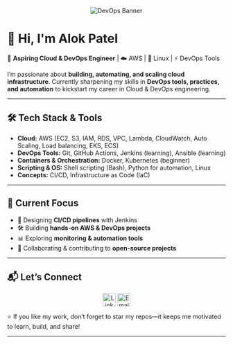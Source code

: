   <p align="center">
  <img src="https://camo.githubusercontent.com/3a66de03716a9b4b122a35dde0c379968ebab5af700dea6d98bd565750346319/68747470733a2f2f69626167726f757069742e636f6d2f77702d636f6e74656e742f75706c6f6164732f323032302f30352f62616e6e65725f313330302d3335375f6465766f70732e706e67" alt="DevOps Banner" />
</p>

# 👋 Hi, I'm Alok Patel  

🚀 **Aspiring Cloud & DevOps Engineer** | ☁️ AWS | 🐧 Linux | ⚡ DevOps Tools  

I’m passionate about **building, automating, and scaling cloud infrastructure**. Currently sharpening my skills in **DevOps tools, practices, and automation** to kickstart my career in Cloud & DevOps engineering.  

---

## 🛠️ Tech Stack & Tools  
- **Cloud:** AWS (EC2, S3, IAM, RDS, VPC, Lambda, CloudWatch, Auto Scaling, Load balancing, EKS, ECS)  
- **DevOps Tools:** Git, GitHub Actions, Jenkins (learning), Ansible (learning)  
- **Containers & Orchestration:** Docker, Kubernetes (beginner)  
- **Scripting & OS:** Shell scripting (Bash), Python for automation, Linux   
- **Concepts:** CI/CD, Infrastructure as Code (IaC)  

---

## 🎯 Current Focus  
- 🔄 Designing **CI/CD pipelines** with Jenkins  
- 🛠 Building **hands-on AWS & DevOps projects**  
- 📊 Exploring **monitoring & automation tools**  
- 🤝 Collaborating & contributing to **open-source projects**  

---

## 📬 Let’s Connect  
<p align="center">
  <a href="https://www.linkedin.com/in/alok-patel-4b132922a" target="_blank" style="text-decoration: none;">
    <img src="https://cdn-icons-png.flaticon.com/128/3128/3128329.png" width="30" alt="LinkedIn" style="display: inline-block; vertical-align: middle;"/>
  </a>
  <a href="mailto:patelalok884089@gmail.com" target="_blank" style="text-decoration: none;">
    <img src="https://cdn-icons-png.flaticon.com/128/18154/18154191.png" width="30" alt="Email" style="display: inline-block; vertical-align: middle;"/>
  </a>
</p>




⭐ If you like my work, don’t forget to star my repos—it keeps me motivated to learn, build, and share!  

---
